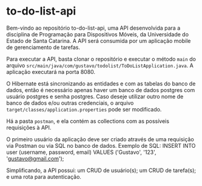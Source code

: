 # to-do-list-api

Bem-vindo ao repositório to-do-list-api, uma API desenvolvida para a disciplina de Programação para Dispositivos Móveis, da Universidade do Estado de Santa Catarina. A API será consumida por um aplicação mobile de gerenciamento de tarefas.

Para executar a API, basta clonar o repositório e executar o método `main` do arquivo `src/main/java/com/gustavo/todolist/ToDoListApplication.java`. A aplicação executará na porta 8080.

O Hibernate está sincronizando as entidades e com as tabelas do banco de dados, então é necessário apenas haver um banco de dados postgres com usuário postgres e senha postgres. Caso deseje utilizar outro nome de banco de dados e/ou outras credenciais, o arquivo `target/classes/application.properties` pode ser modificado.

Há a pasta `postman`, e ela contém as collections com as possíveis requisições à API.

O primeiro usuário da aplicação deve ser criado através de uma requisição via Postman ou via SQL no banco de dados. Exemplo de SQL:
INSERT INTO user (username, password, email)
VALUES ('Gustavo', '123', 'gustavo@gmail.com');

Simplificando, a API possui: um CRUD de usuário(s); um CRUD de tarefa(s); e uma rota para autenticação.
